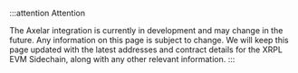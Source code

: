 :::attention Attention

The Axelar integration is currently in development and may change in the future. Any information on this page is subject to change. We will keep this page updated with the latest addresses and contract details for the XRPL EVM Sidechain, along with any other relevant information.
:::
